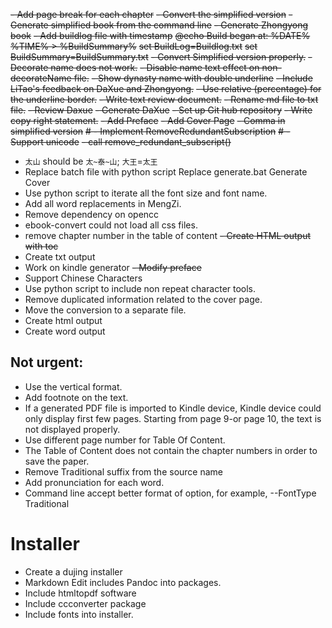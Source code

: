~~- Add page break for each chapter~~
~~- Convert the simplified version~~
~~- Generate simplified book from the command line~~
~~- Generate Zhongyong book~~
~~- Add buildlog file with timestamp~~
	~~@echo Build began at: %DATE% %TIME% > %BuildSummary%~~
	~~set BuildLog=Buildlog.txt~~
	~~set BuildSummary=BuildSummary.txt~~
~~- Convert Simplified version properly.~~
~~- Decorate name does not work.~~
~~- Disable name text effect on non-decorateName file.~~
~~- Show dynasty name with double underline~~
~~- Include LiTao's feedback on DaXue and Zhongyong.~~
~~- Use relative (percentage) for the underline border.~~
~~- Write text review document.~~
~~- Rename md file to txt file.~~
~~- Review Daxue~~
~~- Generate DaXue~~
~~- Set up Git hub repository~~
~~- Write copy right statement.~~
~~- Add Preface~~
~~- Add Cover Page~~
~~- Comma in simplified version~~
~~# - Implement RemoveRedundantSubscription~~
	~~# - Support unicode~~
	~~- call remove_redundant_subscript()~~
- `太山` should be `太~泰~山`; `大王`=`太王`
- Replace batch file with python script
	Replace generate.bat
		Generate Cover
- Use python script to iterate all the font size and font name.
- Add all word replacements in MengZi.
- Remove dependency on opencc
- ebook-convert could not load all css files.
- remove chapter number in the table of content
~~- Create HTML output with toc~~
- Create txt output
- Work on kindle generator
~~- Modify preface~~
- Support Chinese Characters
- Use python script to include non repeat character tools.
- Remove duplicated information related to the cover page.
- Move the conversion to a separate file.
- Create html output
- Create word output

## Not urgent:

- Use the vertical format.
- Add footnote on the text.
- If a generated PDF file is imported to Kindle device, Kindle device could only display first few pages. Starting from page 9-or page 10, the text is not displayed properly.
- Use different page number for Table Of Content.
- The Table of Content does not contain the chapter numbers in order to save the paper.
- Remove Traditional suffix from the source name
- Add pronunciation for each word.
- Command line accept better format of option, for example, --FontType Traditional


# Installer

- Create a dujing installer
- Markdown Edit includes Pandoc into packages.
- Include htmltopdf software
- Include ccconverter package
- Include fonts into installer.